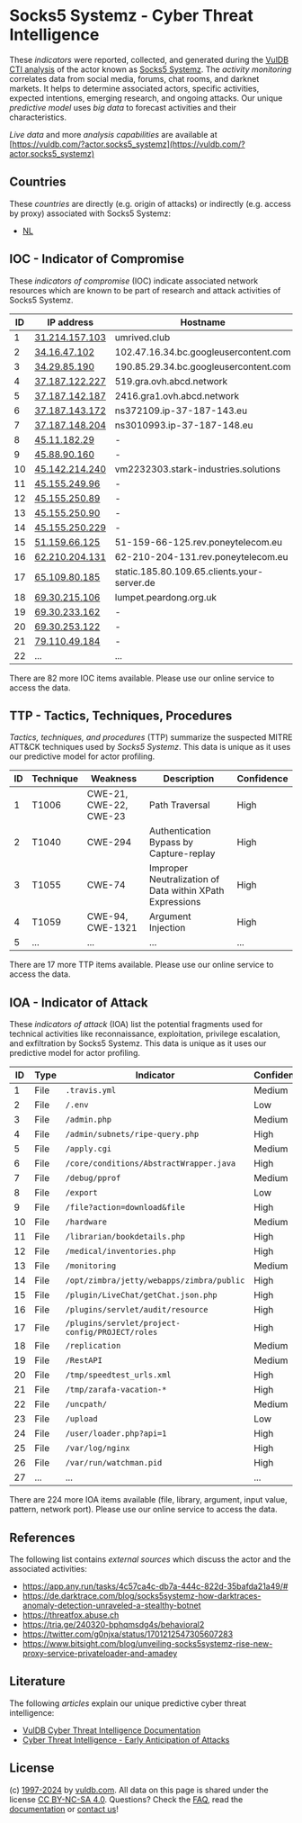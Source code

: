 # Socks5 Systemz - Cyber Threat Intelligence

These _indicators_ were reported, collected, and generated during the [VulDB CTI analysis](https://vuldb.com/?kb.cti) of the actor known as [Socks5 Systemz](https://vuldb.com/?actor.socks5_systemz). The _activity monitoring_ correlates data from social media, forums, chat rooms, and darknet markets. It helps to determine associated actors, specific activities, expected intentions, emerging research, and ongoing attacks. Our unique _predictive model_ uses _big data_ to forecast activities and their characteristics.

_Live data_ and more _analysis capabilities_ are available at [https://vuldb.com/?actor.socks5_systemz](https://vuldb.com/?actor.socks5_systemz)

## Countries

These _countries_ are directly (e.g. origin of attacks) or indirectly (e.g. access by proxy) associated with Socks5 Systemz:

* [NL](https://vuldb.com/?country.nl)

## IOC - Indicator of Compromise

These _indicators of compromise_ (IOC) indicate associated network resources which are known to be part of research and attack activities of Socks5 Systemz.

ID | IP address | Hostname | Campaign | Confidence
-- | ---------- | -------- | -------- | ----------
1 | [31.214.157.103](https://vuldb.com/?ip.31.214.157.103) | umrived.club | - | High
2 | [34.16.47.102](https://vuldb.com/?ip.34.16.47.102) | 102.47.16.34.bc.googleusercontent.com | - | Medium
3 | [34.29.85.190](https://vuldb.com/?ip.34.29.85.190) | 190.85.29.34.bc.googleusercontent.com | - | Medium
4 | [37.187.122.227](https://vuldb.com/?ip.37.187.122.227) | 519.gra.ovh.abcd.network | - | High
5 | [37.187.142.187](https://vuldb.com/?ip.37.187.142.187) | 2416.gra1.ovh.abcd.network | - | High
6 | [37.187.143.172](https://vuldb.com/?ip.37.187.143.172) | ns372109.ip-37-187-143.eu | - | High
7 | [37.187.148.204](https://vuldb.com/?ip.37.187.148.204) | ns3010993.ip-37-187-148.eu | - | High
8 | [45.11.182.29](https://vuldb.com/?ip.45.11.182.29) | - | - | High
9 | [45.88.90.160](https://vuldb.com/?ip.45.88.90.160) | - | - | High
10 | [45.142.214.240](https://vuldb.com/?ip.45.142.214.240) | vm2232303.stark-industries.solutions | - | High
11 | [45.155.249.96](https://vuldb.com/?ip.45.155.249.96) | - | - | High
12 | [45.155.250.89](https://vuldb.com/?ip.45.155.250.89) | - | - | High
13 | [45.155.250.90](https://vuldb.com/?ip.45.155.250.90) | - | - | High
14 | [45.155.250.229](https://vuldb.com/?ip.45.155.250.229) | - | - | High
15 | [51.159.66.125](https://vuldb.com/?ip.51.159.66.125) | 51-159-66-125.rev.poneytelecom.eu | - | High
16 | [62.210.204.131](https://vuldb.com/?ip.62.210.204.131) | 62-210-204-131.rev.poneytelecom.eu | - | High
17 | [65.109.80.185](https://vuldb.com/?ip.65.109.80.185) | static.185.80.109.65.clients.your-server.de | - | High
18 | [69.30.215.106](https://vuldb.com/?ip.69.30.215.106) | lumpet.peardong.org.uk | - | High
19 | [69.30.233.162](https://vuldb.com/?ip.69.30.233.162) | - | - | High
20 | [69.30.253.122](https://vuldb.com/?ip.69.30.253.122) | - | - | High
21 | [79.110.49.184](https://vuldb.com/?ip.79.110.49.184) | - | - | High
22 | ... | ... | ... | ...

There are 82 more IOC items available. Please use our online service to access the data.

## TTP - Tactics, Techniques, Procedures

_Tactics, techniques, and procedures_ (TTP) summarize the suspected MITRE ATT&CK techniques used by _Socks5 Systemz_. This data is unique as it uses our predictive model for actor profiling.

ID | Technique | Weakness | Description | Confidence
-- | --------- | -------- | ----------- | ----------
1 | T1006 | CWE-21, CWE-22, CWE-23 | Path Traversal | High
2 | T1040 | CWE-294 | Authentication Bypass by Capture-replay | High
3 | T1055 | CWE-74 | Improper Neutralization of Data within XPath Expressions | High
4 | T1059 | CWE-94, CWE-1321 | Argument Injection | High
5 | ... | ... | ... | ...

There are 17 more TTP items available. Please use our online service to access the data.

## IOA - Indicator of Attack

These _indicators of attack_ (IOA) list the potential fragments used for technical activities like reconnaissance, exploitation, privilege escalation, and exfiltration by Socks5 Systemz. This data is unique as it uses our predictive model for actor profiling.

ID | Type | Indicator | Confidence
-- | ---- | --------- | ----------
1 | File | `.travis.yml` | Medium
2 | File | `/.env` | Low
3 | File | `/admin.php` | Medium
4 | File | `/admin/subnets/ripe-query.php` | High
5 | File | `/apply.cgi` | Medium
6 | File | `/core/conditions/AbstractWrapper.java` | High
7 | File | `/debug/pprof` | Medium
8 | File | `/export` | Low
9 | File | `/file?action=download&file` | High
10 | File | `/hardware` | Medium
11 | File | `/librarian/bookdetails.php` | High
12 | File | `/medical/inventories.php` | High
13 | File | `/monitoring` | Medium
14 | File | `/opt/zimbra/jetty/webapps/zimbra/public` | High
15 | File | `/plugin/LiveChat/getChat.json.php` | High
16 | File | `/plugins/servlet/audit/resource` | High
17 | File | `/plugins/servlet/project-config/PROJECT/roles` | High
18 | File | `/replication` | Medium
19 | File | `/RestAPI` | Medium
20 | File | `/tmp/speedtest_urls.xml` | High
21 | File | `/tmp/zarafa-vacation-*` | High
22 | File | `/uncpath/` | Medium
23 | File | `/upload` | Low
24 | File | `/user/loader.php?api=1` | High
25 | File | `/var/log/nginx` | High
26 | File | `/var/run/watchman.pid` | High
27 | ... | ... | ...

There are 224 more IOA items available (file, library, argument, input value, pattern, network port). Please use our online service to access the data.

## References

The following list contains _external sources_ which discuss the actor and the associated activities:

* https://app.any.run/tasks/4c57ca4c-db7a-444c-822d-35bafda21a49/#
* https://de.darktrace.com/blog/socks5systemz-how-darktraces-anomaly-detection-unraveled-a-stealthy-botnet
* https://threatfox.abuse.ch
* https://tria.ge/240320-bphqmsdg4s/behavioral2
* https://twitter.com/g0njxa/status/1701212547305607283
* https://www.bitsight.com/blog/unveiling-socks5systemz-rise-new-proxy-service-privateloader-and-amadey

## Literature

The following _articles_ explain our unique predictive cyber threat intelligence:

* [VulDB Cyber Threat Intelligence Documentation](https://vuldb.com/?kb.cti)
* [Cyber Threat Intelligence - Early Anticipation of Attacks](https://www.scip.ch/en/?labs.20201022)

## License

(c) [1997-2024](https://vuldb.com/?kb.changelog) by [vuldb.com](https://vuldb.com/?kb.about). All data on this page is shared under the license [CC BY-NC-SA 4.0](https://creativecommons.org/licenses/by-nc-sa/4.0/). Questions? Check the [FAQ](https://vuldb.com/?kb.faq), read the [documentation](https://vuldb.com/?kb) or [contact us](https://vuldb.com/?contact)!
